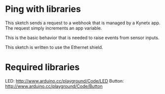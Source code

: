# Ping with libraries
This sketch sends a request to a webhook that is managed by a Kynetx app. The request simply increments an app variable.

This is the basic behavior that is needed to raise events from sensor inputs.

This sketch is written to use the Ethernet shield.

# Required libraries
LED: http://www.arduino.cc/playground/Code/LED
Button: http://www.arduino.cc/playground/Code/Button

